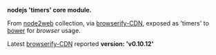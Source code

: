 **nodejs 'timers' core module.**

From [node2web](http://github.com/anodynos/node2web) collection,
via [browserify-CDN](http://wzrd.in/),
exposed as 'timers' to [bower](http://bower.io) for *browser* usage.

Latest [browserify-CDN](http://wzrd.in/) reported **version: 'v0.10.12'**